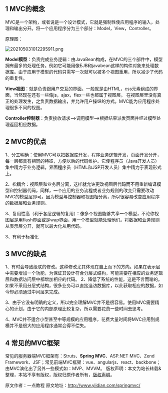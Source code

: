 


## 1 MVC的概念

MVC是一个架构，或者说是一个设计模式，它就是强制性使应用程序的输入，处理和输出分开。将一个应用程序分为三个部分：Model，View，Controller。

原理图：

![202105031012295911.png](https://gitee.com/hezhiyuan007/java-study/raw/master/images/SpringMVC/2ec4132a-977d-4a32-b4db-1bd2e0526191.png)

**Model模型**：负责完成业务逻辑：由JavaBean构成，在MVC的三个部件中，模型拥有最多的处理任务。例如它可能用像EJB和javabean这样的构件对象来处理数据库。由于应用于模型的代码只需写一次就可以被多个视图重用，所以减少了代码的重复性。

**View视图**：就是负责跟用户交互的界面。一般就是由HTML，css元素组成的界面，当然现在还有一些像js，ajax，flex一些也都属于视图层。 在视图层里没有真正的处理发生，之负责数据输出，并允许用户操纵的方式。MVC能为应用程序处理很多不同的视图。

**Controller控制器**：负责接收请求—>调用模型—>根据结果派发页面并经过模型处理返回相应数据。

## 2 MVC的优点

1、分工明确：使用MVC可以把数据库开发，程序业务逻辑开发，页面开发分开，每一层都具有相同的特征，方便以后的代码维护。它使程序员（Java开发人员）集中精力于业务逻辑，界面程序员（HTML和JSP开发人员）集中精力于表现形式上。

2、松耦合：视图层和业务层分离，这样就允许更改视图层代码而不用重新编译模型和控制器代码，同样，一个应用的业务流程或者业务规则的改变只需要改动MVC的模型层即可。因为模型与控制器和视图相分离，所以很容易改变应用程序的数据层和业务规则。

3、复用性高（利于各层逻辑的复用）：像多个视图能够共享一个模型，不论你视图层是用flash界面或是wap界面，用一个模型就能处理他们。将数据和业务规则从表示层分开，就可以最大化从用代码。

3、有利于标准化

## 3 MVC的缺点

1、有时会导致级联的修改。这种修改尤其体现在自上而下的方向。如果在表示层中需要增加一个功能，为保证其设计符合分层式结构，可能需要在相应的业务逻辑层和数据访问层中都增加相应的代码。
2、降低了系统的性能。这是不言而喻的。如果不采用分层式结构，很多业务可以直接造访数据库，以此获取相应的数据，如今却必须通过中间层来完成。

3、由于它没有明确的定义，所以完全理解MVC并不是很容易。使用MVC需要精心的计划，由于它的内部原理比较复杂，所以需要花费一些时间去思考。

4、MVC并不适合小型甚至中等规模的应用程序，花费大量时间将MVC应用到规模并不是很大的应用程序通常会得不偿失。

## 4 常见的MVC框架

常见的服务器端MVC框架有：Struts、**Spring MVC**、ASP.NET MVC、Zend Framework、JSF；常见前端MVC框架：vue、angularjs、react、backbone；由MVC演化出了另外一些模式如：MVP、MVVM。
版权声明：本文为站长转载&整理，本站不享有版权，版权归原作者所有，[版权声明](https://gitee.com/hezhiyuan007/java-notes/raw/master/disclaimer.md)。




原文作者：一点教程 原文地址：http://www.yiidian.com/springmvc/